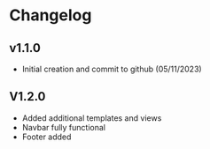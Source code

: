 # Changelog

## v1.1.0

- Initial creation and commit to github (05/11/2023)

## V1.2.0

- Added additional templates and views
- Navbar fully functional
- Footer added

